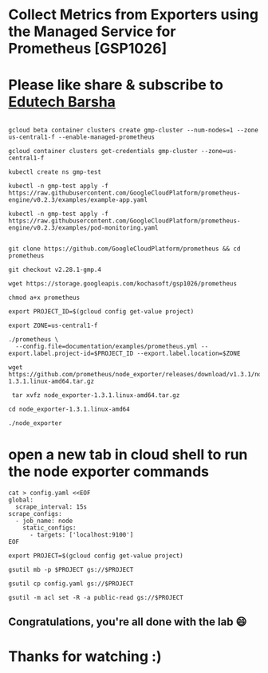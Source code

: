 # Collect Metrics from Exporters using the Managed Service for Prometheus [GSP1026]

# Please like share & subscribe to [Edutech Barsha](https://www.youtube.com/channel/UC7jPMkHB5mX-6H2R3Y1lYZg)

```

gcloud beta container clusters create gmp-cluster --num-nodes=1 --zone us-central1-f --enable-managed-prometheus

gcloud container clusters get-credentials gmp-cluster --zone=us-central1-f

kubectl create ns gmp-test

kubectl -n gmp-test apply -f https://raw.githubusercontent.com/GoogleCloudPlatform/prometheus-engine/v0.2.3/examples/example-app.yaml

kubectl -n gmp-test apply -f https://raw.githubusercontent.com/GoogleCloudPlatform/prometheus-engine/v0.2.3/examples/pod-monitoring.yaml


git clone https://github.com/GoogleCloudPlatform/prometheus && cd prometheus

git checkout v2.28.1-gmp.4

wget https://storage.googleapis.com/kochasoft/gsp1026/prometheus

chmod a+x prometheus

export PROJECT_ID=$(gcloud config get-value project)

export ZONE=us-central1-f

./prometheus \
  --config.file=documentation/examples/prometheus.yml --export.label.project-id=$PROJECT_ID --export.label.location=$ZONE 

wget https://github.com/prometheus/node_exporter/releases/download/v1.3.1/node_exporter-1.3.1.linux-amd64.tar.gz

 tar xvfz node_exporter-1.3.1.linux-amd64.tar.gz

cd node_exporter-1.3.1.linux-amd64

./node_exporter

```


# open a new tab in cloud shell to run the node exporter commands 

```
cat > config.yaml <<EOF
global:
  scrape_interval: 15s
scrape_configs:
  - job_name: node
    static_configs:
      - targets: ['localhost:9100']
EOF

export PROJECT=$(gcloud config get-value project)

gsutil mb -p $PROJECT gs://$PROJECT

gsutil cp config.yaml gs://$PROJECT

gsutil -m acl set -R -a public-read gs://$PROJECT

```

## Congratulations, you're all done with the lab 😄

# Thanks for watching :)




